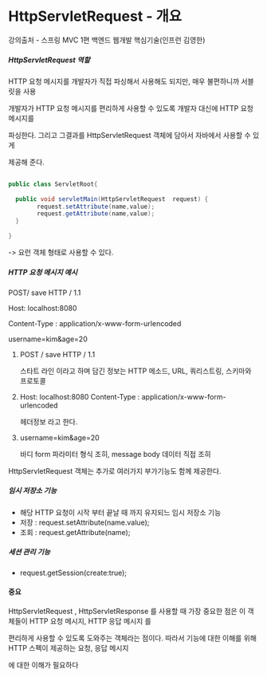 # HttpServletRequest - 개요

강의출처 - 스프링 MVC 1편 백엔드 웹개발 핵심기술(인프런 김영한)



##### HttpServletRequest 역할 


HTTP 요청 메시지를 개발자가 직접 파싱해서 사용해도 되지만, 매우 불편하니까 서블릿을 사용

개발자가 HTTP 요청 메시지를 편리하게 사용할 수 있도록 개발자 대신에 HTTP 요청 메시지를 

파싱한다. 그리고 그결과를 HttpServletRequest 객체에 담아서 자바에서 사용할 수 있게 

제공해 준다. 



```java

public class ServletRoot{
    
  public void servletMain(HttpServletRequest  request) {
 		request.setAttribute(name,value);
        request.getAttribute(name,value);   
  }
    
}

```

-> 요런 객체 형태로 사용할 수 있다.



##### HTTP 요청 메시지  예시 

POST/ save HTTP / 1.1

Host: localhost:8080

Content-Type : application/x-www-form-urlencoded

username=kim&age=20





1.  POST / save HTTP / 1.1

    스타트 라인 이라고 하며 담긴 정보는 HTTP 메소드, URL, 쿼리스트링,  스키마와 프로토콜 

2.  Host: localhost:8080 Content-Type : application/x-www-form-urlencoded

    헤더정보 라고 한다. 

3.  username=kim&age=20

    바디 form 파라미터 형식 조히,  message body 데이터 직접 조히 



HttpServletRequest 객체는 추가로 여러가지 부가기능도 함께 제공한다. 



##### 임시 저장소 기능 

- 해당 HTTP 요청이 시작 부터 끝날 때 까지 유지되느 임시 저장소 기능 
- 저장 : request.setAttribute(name.value);
- 조회 : request.getAttribute(name);



##### 세션 관리 기능 

- request.getSession(create:true);



#### 중요 

HttpServletRequest , HttpServletResponse 를 사용할 때 가장 중요한 점은 이 객체들이 HTTP 요청 메시지, HTTP 응답 메시지 를 

편리하게 사용할 수 있도록 도와주는 객체라는 점이다. 따라서 기능에 대한 이해를 위해 HTTP 스펙이 제공하는 요청, 응답 메시지

에 대한 이해가 필요하다 





